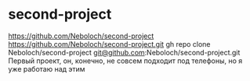 # second-project
https://github.com/Neboloch/second-project
https://github.com/Neboloch/second-project.git
gh repo clone Neboloch/second-project
git@github.com:Neboloch/second-project.git
Первый проект, он, конечно, не совсем подходит под телефоны, но я уже работаю над этим
